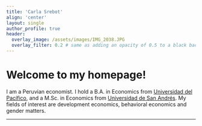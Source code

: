 ```yaml
---
title: 'Carla Srebot'
align: 'center'
layout: single
author_profile: true
header:
  overlay_image: /assets/images/IMG_2038.JPG
  overlay_filter: 0.2 # same as adding an opacity of 0.5 to a black background
---
```


# Welcome to my homepage! #

I am a Peruvian economist. I hold a B.A. in Economics from [Universidad del Pacífico](https://www.up.edu.pe/en/), and a M.Sc. in Economics from [Universidad de San Andrés](https://udesa.edu.ar/). 
My fields of interest are development economics, behavioral economics and gender matters.

---

